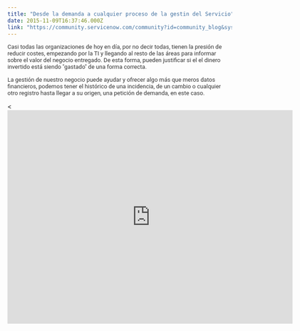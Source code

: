 ```yaml
---
title: "Desde la demanda a cualquier proceso de la gestin del Servicio"
date: 2015-11-09T16:37:46.000Z
link: "https://community.servicenow.com/community?id=community_blog&sys_id=8bbd2ea9dbd0dbc01dcaf3231f961986"
---
```

<p><span style="color: #333333; font-family: Roboto, arial, sans-serif; font-size: 13px;">Casi todas las organizaciones de hoy en dí­a, por no decir todas, tienen la presión de reducir costes, empezando por la TI y llegando al resto de las áreas para informar sobre el valor del negocio entregado. De esta forma, pueden justificar si el el dinero invertido está siendo "gastado" de una forma correcta.</span></p><p></p><p><span style="color: #333333; font-family: Roboto, arial, sans-serif; font-size: 13px;">La gestión de nuestro negocio puede ayudar y ofrecer algo más que meros datos financieros, podemos tener el histórico de una incidencia, de un cambio o cualquier otro registro hasta llegar a su origen, una petición de demanda, en este caso.</span></p><p></p><p></p><p>&lt;<iframe frameborder="0" height="480" src="https://www.youtube.com/embed/urTeZoABetw" width="640">
</iframe></p>